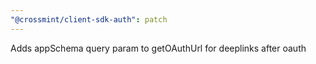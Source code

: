 ```yaml
---
"@crossmint/client-sdk-auth": patch
---
```


Adds appSchema query param to getOAuthUrl for deeplinks after oauth
